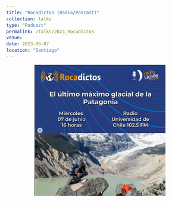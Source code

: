 ```yaml
---
title: "Rocadictos (Radio/Podcast)"
collection: talks
type: "Podcast"
permalink: /talks/2023_Rocadictos
venue: 
date: 2023-06-07
location: "Santiago"
---
```

<div style="text-align: center;"> 
    <img src="images/Rocadictos.jpg" alt="Rocadictos-El Último Máximo Glacial en la Patagonia" style="width:70%; height:auto;">
</div>


